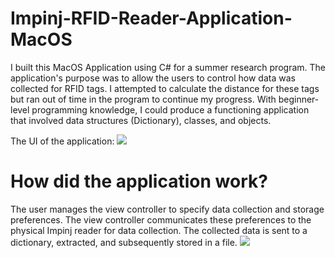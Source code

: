 # Impinj-RFID-Reader-Application-MacOS

I built this MacOS Application using C# for a summer research program. The application's purpose was to allow the users to control how data was collected for RFID tags.
I attempted to calculate the distance for these tags but ran out of time in the program to continue my progress. 
With beginner-level programming knowledge, I could produce a functioning application that involved data structures (Dictionary), classes, and objects. 

The UI of the application: 
![](https://github.com/[aidanshin]/[Impinj-RFID-Reader-Application-MacOS]/blob/master/RFID%READER%APP.png)

# How did the application work? 
The user manages the view controller to specify data collection and storage preferences. The view controller communicates these preferences to the physical Impinj reader for data collection. The collected data is sent to a dictionary, extracted, and subsequently stored in a file.
![](https://github.com/[aidanshin]/[Impinj-RFID-Reader-Application-MacOS]/blob/master/appstructure.png)
